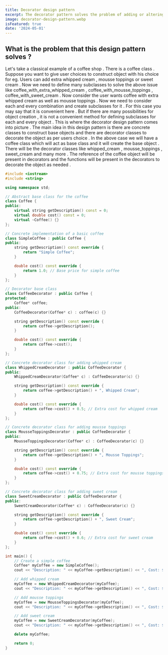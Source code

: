 ```yaml
---
title: Decorator design pattern
excerpt: The decorator pattern solves the problem of adding or altering functionalities of an object dynamically without altering its structure.
image: decorator-design-pattern.webp
isFeatured: true
date: '2024-05-01'
---
```


## What is the problem that this design pattern solves ?
Let's take a classical example of a coffee shop .
There is a coffee class . Suppose you want to give user choices to construct object with his choice for eg. Users can add extra whipped cream , mousse toppings or sweet cream . 
Now we need to define many subclasses to solve the above issue like coffee_with_extra_whipped_cream , coffee_with_mousse_toppings , coffee_with_sweet_cream . Now consider the user wants coffee with extra whipped cream as well as mousse toppings . Now we need to consider each and every combination and create subclasses for it . For this case you may say that it is convenient here . But if there are many possibilities for object creation , it is not a convenient method for defining subclasses for each and every object .
This is where the decorator design pattern comes into picture . The main idea in this design pattern is  there are concrete classes to construct base objects and there are decorator classes to decorate the object as per users choice . In the above case we will have a coffee class which will act as base class and it will create the base object . There will be the decorator classes like whipped_cream , mousse_toppings , sweet_cream and many more . The reference of the coffee object will be present in decorators and the functions will be present in the decorators to decorate the object as needed . 


```cpp
#include <iostream>
#include <string>

using namespace std;

// Abstract base class for the coffee
class Coffee {
public:
    virtual string getDescription() const = 0;
    virtual double cost() const = 0;
    virtual ~Coffee() {}
};

// Concrete implementation of a basic coffee
class SimpleCoffee : public Coffee {
public:
    string getDescription() const override {
        return "Simple Coffee";
    }

    double cost() const override {
        return 1.0; // Base price for simple coffee
    }
};

// Decorator base class
class CoffeeDecorator : public Coffee {
protected:
    Coffee* coffee;
public:
    CoffeeDecorator(Coffee* c) : coffee(c) {}

    string getDescription() const override {
        return coffee->getDescription();
    }

    double cost() const override {
        return coffee->cost();
    }
};

// Concrete decorator class for adding whipped cream
class WhippedCreamDecorator : public CoffeeDecorator {
public:
    WhippedCreamDecorator(Coffee* c) : CoffeeDecorator(c) {}

    string getDescription() const override {
        return coffee->getDescription() + ", Whipped Cream";
    }

    double cost() const override {
        return coffee->cost() + 0.5; // Extra cost for whipped cream
    }
};

// Concrete decorator class for adding mousse toppings
class MousseToppingsDecorator : public CoffeeDecorator {
public:
    MousseToppingsDecorator(Coffee* c) : CoffeeDecorator(c) {}

    string getDescription() const override {
        return coffee->getDescription() + ", Mousse Toppings";
    }

    double cost() const override {
        return coffee->cost() + 0.75; // Extra cost for mousse toppings
    }
};

// Concrete decorator class for adding sweet cream
class SweetCreamDecorator : public CoffeeDecorator {
public:
    SweetCreamDecorator(Coffee* c) : CoffeeDecorator(c) {}

    string getDescription() const override {
        return coffee->getDescription() + ", Sweet Cream";
    }

    double cost() const override {
        return coffee->cost() + 0.6; // Extra cost for sweet cream
    }
};

int main() {
    // Create a simple coffee
    Coffee* myCoffee = new SimpleCoffee();
    cout << "Description: " << myCoffee->getDescription() << ", Cost: $" << myCoffee->cost() << endl;

    // Add whipped cream
    myCoffee = new WhippedCreamDecorator(myCoffee);
    cout << "Description: " << myCoffee->getDescription() << ", Cost: $" << myCoffee->cost() << endl;

    // Add mousse toppings
    myCoffee = new MousseToppingsDecorator(myCoffee);
    cout << "Description: " << myCoffee->getDescription() << ", Cost: $" << myCoffee->cost() << endl;

    // Add sweet cream
    myCoffee = new SweetCreamDecorator(myCoffee);
    cout << "Description: " << myCoffee->getDescription() << ", Cost: $" << myCoffee->cost() << endl;

    delete myCoffee;

    return 0;
}

```